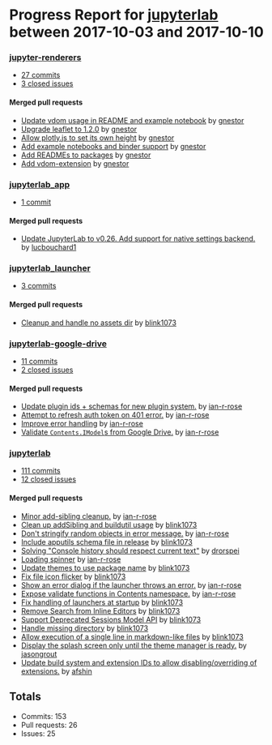 # Progress Report for [jupyterlab](https://github.com/jupyterlab) between 2017-10-03 and 2017-10-10

### [jupyter-renderers](https://github.com/jupyterlab/jupyter-renderers)
-  [27 commits](https://github.com/jupyterlab/jupyter-renderers/compare/master@%7B1507014000%7D...master@%7B1507618800%7D)
-  [3 closed issues](https://github.com/jupyterlab/jupyter-renderers/issues?utf8=%E2%9C%93&q=is%3Aissue%20closed%3A2017-10-03..2017-10-10)

#### Merged pull requests
- [Update vdom usage in README and example notebook](https://github.com/jupyterlab/jupyter-renderers/pull/44) by [gnestor](https://github.com/gnestor)
- [Upgrade leaflet to 1.2.0](https://github.com/jupyterlab/jupyter-renderers/pull/43) by [gnestor](https://github.com/gnestor)
- [Allow plotly.js to set its own height](https://github.com/jupyterlab/jupyter-renderers/pull/42) by [gnestor](https://github.com/gnestor)
- [Add example notebooks and binder support](https://github.com/jupyterlab/jupyter-renderers/pull/40) by [gnestor](https://github.com/gnestor)
- [Add READMEs to packages](https://github.com/jupyterlab/jupyter-renderers/pull/39) by [gnestor](https://github.com/gnestor)
- [Add vdom-extension](https://github.com/jupyterlab/jupyter-renderers/pull/37) by [gnestor](https://github.com/gnestor)

### [jupyterlab_app](https://github.com/jupyterlab/jupyterlab_app)
-  [1 commit](https://github.com/jupyterlab/jupyterlab_app/compare/master@%7B1507014000%7D...master@%7B1507618800%7D)

#### Merged pull requests
- [Update JupyterLab to v0.26. Add support for native settings backend.](https://github.com/jupyterlab/jupyterlab_app/pull/121) by [lucbouchard1](https://github.com/lucbouchard1)

### [jupyterlab_launcher](https://github.com/jupyterlab/jupyterlab_launcher)
-  [3 commits](https://github.com/jupyterlab/jupyterlab_launcher/compare/master@%7B1507014000%7D...master@%7B1507618800%7D)

#### Merged pull requests
- [Cleanup and handle no assets dir](https://github.com/jupyterlab/jupyterlab_launcher/pull/20) by [blink1073](https://github.com/blink1073)

### [jupyterlab-google-drive](https://github.com/jupyterlab/jupyterlab-google-drive)
-  [11 commits](https://github.com/jupyterlab/jupyterlab-google-drive/compare/master@%7B1507014000%7D...master@%7B1507618800%7D)
-  [2 closed issues](https://github.com/jupyterlab/jupyterlab-google-drive/issues?utf8=%E2%9C%93&q=is%3Aissue%20closed%3A2017-10-03..2017-10-10)

#### Merged pull requests
- [Update plugin ids + schemas for new plugin system.](https://github.com/jupyterlab/jupyterlab-google-drive/pull/90) by [ian-r-rose](https://github.com/ian-r-rose)
- [Attempt to refresh auth token on 401 error.](https://github.com/jupyterlab/jupyterlab-google-drive/pull/88) by [ian-r-rose](https://github.com/ian-r-rose)
- [Improve error handling](https://github.com/jupyterlab/jupyterlab-google-drive/pull/86) by [ian-r-rose](https://github.com/ian-r-rose)
- [Validate `Contents.IModel`s from Google Drive.](https://github.com/jupyterlab/jupyterlab-google-drive/pull/85) by [ian-r-rose](https://github.com/ian-r-rose)

### [jupyterlab](https://github.com/jupyterlab/jupyterlab)
-  [111 commits](https://github.com/jupyterlab/jupyterlab/compare/master@%7B1507014000%7D...master@%7B1507618800%7D)
-  [12 closed issues](https://github.com/jupyterlab/jupyterlab/issues?utf8=%E2%9C%93&q=is%3Aissue%20closed%3A2017-10-03..2017-10-10)

#### Merged pull requests
- [Minor add-sibling cleanup.](https://github.com/jupyterlab/jupyterlab/pull/3075) by [ian-r-rose](https://github.com/ian-r-rose)
- [Clean up addSibling and buildutil usage](https://github.com/jupyterlab/jupyterlab/pull/3071) by [blink1073](https://github.com/blink1073)
- [Don't stringify random objects in error message.](https://github.com/jupyterlab/jupyterlab/pull/3068) by [ian-r-rose](https://github.com/ian-r-rose)
- [Include apputils schema file in release](https://github.com/jupyterlab/jupyterlab/pull/3065) by [blink1073](https://github.com/blink1073)
- [Solving "Console history should respect current text"](https://github.com/jupyterlab/jupyterlab/pull/3064) by [drorspei](https://github.com/drorspei)
- [Loading spinner](https://github.com/jupyterlab/jupyterlab/pull/3062) by [ian-r-rose](https://github.com/ian-r-rose)
- [Update themes to use package name](https://github.com/jupyterlab/jupyterlab/pull/3061) by [blink1073](https://github.com/blink1073)
- [Fix file icon flicker](https://github.com/jupyterlab/jupyterlab/pull/3056) by [blink1073](https://github.com/blink1073)
- [Show an error dialog if the launcher throws an error.](https://github.com/jupyterlab/jupyterlab/pull/3052) by [ian-r-rose](https://github.com/ian-r-rose)
- [Expose validate functions in Contents namespace.](https://github.com/jupyterlab/jupyterlab/pull/3048) by [ian-r-rose](https://github.com/ian-r-rose)
- [Fix handling of launchers at startup](https://github.com/jupyterlab/jupyterlab/pull/3042) by [blink1073](https://github.com/blink1073)
- [Remove Search from Inline Editors](https://github.com/jupyterlab/jupyterlab/pull/3032) by [blink1073](https://github.com/blink1073)
- [Support Deprecated Sessions Model API](https://github.com/jupyterlab/jupyterlab/pull/3031) by [blink1073](https://github.com/blink1073)
- [Handle missing directory](https://github.com/jupyterlab/jupyterlab/pull/3004) by [blink1073](https://github.com/blink1073)
- [Allow execution of a single line in markdown-like files](https://github.com/jupyterlab/jupyterlab/pull/2999) by [blink1073](https://github.com/blink1073)
- [Display the splash screen only until the theme manager is ready.](https://github.com/jupyterlab/jupyterlab/pull/2990) by [jasongrout](https://github.com/jasongrout)
- [Update build system and extension IDs to allow disabling/overriding of extensions.](https://github.com/jupyterlab/jupyterlab/pull/2936) by [afshin](https://github.com/afshin)

## Totals
- Commits: 153
- Pull requests: 26
- Issues: 25
